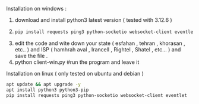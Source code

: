 Installation on windows : 
1. download and install python3 latest version ( tested with 3.12.6 )
2. ```bash
   pip install requests ping3 python-socketio websocket-client eventlet #Or you can use pipx or pip3 or ....
3. edit the code and wite down your state ( esfahan , tehran , khorasan , etc.. )  and ISP ( hamhrah aval , Irancell , Rightel , Shatel , etc... ) and save the file .  
4. python client-win.py #run the program and leave it 


Installation on linux ( only tested on ubuntu and debian ) 
```bash
apt update && apt upgrade -y
apt install python3 python3-pip
pip install requests ping3 python-socketio websocket-client eventlet
